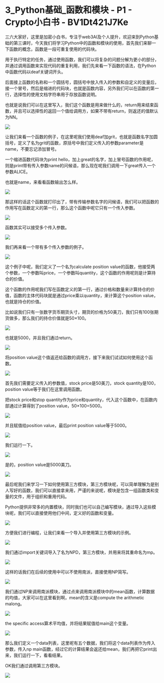 # 3_Python基础_函数和模块 - P1 - Crypto小白书 - BV1Dt421J7Ke

三六大家好，这里是加密小白书，专注于web3AI及个人提升，欢迎来到Python基础的第三课时，今天我们将学习Python中的函数和模块的使用，首先我们来聊一下函数的概念，函数是一段可重复使用的代码块。

用于执行特定的任务，通过使用函数，我们可以将复杂的问题分解为更小的部分，并通过调用函数来实现代码的重复利用，我们先来看一下函数的语法，在Python中函数代码以deaf关键词开头。

后面接上函数的名称和一个圆括号，圆括号中放入传入的参数和自定义的变量后，接一个冒号，然后是缩进的代码块，也就是函数内容，另外我们可以在函数的第一行，选择性的使用文档字符串用于存放函数说明。

也就是说我们可以在这里写入，我们这个函数是用来做什么的，return用来结束函数，并且可以选择性的返回一个值给调用方，如果不带有return，则返还的值默认为NN。



![](img/f493bab673e49b8747ba81b087dc42d9_1.png)

让我们来看一个函数的例子，在这里呢我们使用deaf加grit，也就是函数名字加圆括号，定义了名为grit的函数，原括号中我们定义传入的参数parameter是name，不要忘记添加冒号。

一个缩进函数代码块为print hello，加上great的名字，加上冒号函数的作用呢，则是print带有传入参数name的问候语，那么现在呢我们调用一下great传入一个参数ALICE。

也就是name，来看看函数输出怎么样。

![](img/f493bab673e49b8747ba81b087dc42d9_3.png)

那这样的话这个函数就打印出了，带有传输参数名字的问候语，我们可以把函数的作用写在函数定义的第一行，那么这个函数中呢它只有一个传入参数。



![](img/f493bab673e49b8747ba81b087dc42d9_5.png)

函数其实可以接受多个传入参数。

![](img/f493bab673e49b8747ba81b087dc42d9_7.png)

我们再来看一个带有多个传入参数的例子。

![](img/f493bab673e49b8747ba81b087dc42d9_9.png)

这个例子中呢，我们定义了一个名为calculate position value的函数，他接受两个参数，一个参数叫price，一个参数叫quantity，这个函数的作用呢则是计算持仓的价值。

这个函数的作用呢我们写在函数定义的第一行，通过价格和数量来计算持仓的价值，函数的主体代码块就是通过price乘以quantity，来计算这个position value，也就是持仓的价值。

比如说我们只有一张数字货币期货头寸，期货的价格为50美刀，我们只有100张期货做多，那么我们的持仓价值就是50×100。



![](img/f493bab673e49b8747ba81b087dc42d9_11.png)

也就是5000，并且我们通过return。

![](img/f493bab673e49b8747ba81b087dc42d9_13.png)

将position value这个值返还给函数的调用方，接下来我们试试如何使用这个函数。

![](img/f493bab673e49b8747ba81b087dc42d9_15.png)

首先我们需要定义传入的参数值，stock price是50美刀，stock quantity是100，position value等于我们在这里调用函数。

把stock price和stop quantity作为price和quantity，代入这个函数中，在函数内部通过计算得到了position value，50×100=5000。



![](img/f493bab673e49b8747ba81b087dc42d9_17.png)

并且赋值给position value，最后print position value等于5000。

![](img/f493bab673e49b8747ba81b087dc42d9_19.png)

我们运行一下。

![](img/f493bab673e49b8747ba81b087dc42d9_21.png)

是的，position value是5000美刀。

![](img/f493bab673e49b8747ba81b087dc42d9_23.png)

最后呢我们来学习一下如何使用第三方模块，第三方模块呢，可以简单理解为是别人写好的函数，我们可以直接拿来用，严谨的来说呢，模块是包含一组函数类和变量的文件，用于组织和重用代码。

Python提供非常多的内置模块，同时我们也可以自己编写模块，通过导入这些模块呢，我们可以直接使用他们中间，定义好的函数和变量。



![](img/f493bab673e49b8747ba81b087dc42d9_25.png)

方便我们进行编程，让我们来看一个导入并使用第三方模块的示例。

![](img/f493bab673e49b8747ba81b087dc42d9_27.png)

我们通过import关键词导入了名为NPD，第三方模块，并用来将其重命名为mp。

![](img/f493bab673e49b8747ba81b087dc42d9_29.png)

这样的话我们在后续的使用中可以不使用南派，直接使用NP简写。

![](img/f493bab673e49b8747ba81b087dc42d9_31.png)

我们通过NP来调用南派模块，通过点来调用南派模块中的mean函数，计算数据的均值，大家可以在这里看到啊，mean的含义是compute the arithmetic malong。



![](img/f493bab673e49b8747ba81b087dc42d9_33.png)

the specific access算术平均值，并将结果赋值给main这个变量。

![](img/f493bab673e49b8747ba81b087dc42d9_35.png)

那么我们定义一个data列表，这里呢有五个数据，我们将这个data列表作为传入参数，传入np main函数，经过它的计算结果会返还给mean，我们再把它print出来，我们运行一下，看看结果。

OK我们通过调用第三方模块。

![](img/f493bab673e49b8747ba81b087dc42d9_37.png)